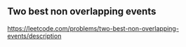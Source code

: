 ## Two best non overlapping events
https://leetcode.com/problems/two-best-non-overlapping-events/description
